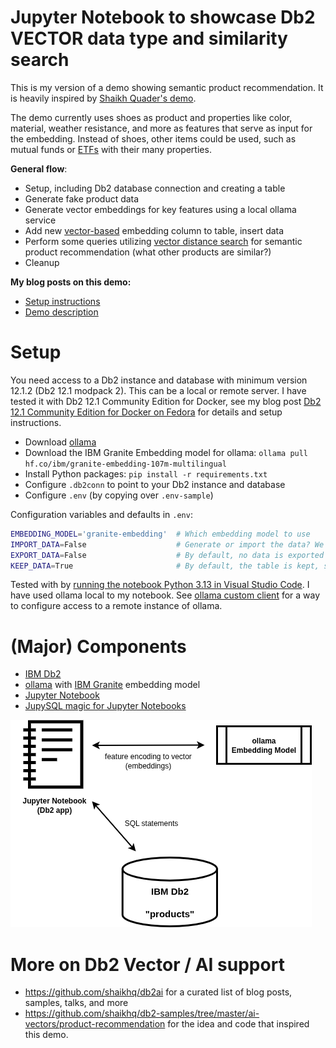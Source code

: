 # Jupyter Notebook to showcase Db2 VECTOR data type and similarity search
This is my version of a demo showing semantic product recommendation. It is heavily inspired by [Shaikh Quader's demo](https://github.com/shaikhq/db2-samples/tree/master/ai-vectors/product-recommendation).

The demo currently uses shoes as product and properties like color, material, weather resistance, and more as features that serve as input for the embedding. Instead of shoes, other items could be used, such as mutual funds or [ETFs](https://en.wikipedia.org/wiki/Exchange-traded_fund) with their many properties.


**General flow**:
- Setup, including Db2 database connection and creating a table
- Generate fake product data
- Generate vector embeddings for key features using a local ollama service
- Add new [vector-based](https://www.ibm.com/docs/en/db2/12.1.0?topic=list-vector-values) embedding column to table, insert data
- Perform some queries utilizing [vector distance search](https://www.ibm.com/docs/en/db2/12.1.0?topic=functions-vector-distance) for semantic product recommendation (what other products are similar?)
- Cleanup

**My blog posts on this demo:**
- [Setup instructions](https://data-henrik.de/2025/09/db2-vector-similarity-search-setup/)
- [Demo description](https://data-henrik.de/2025/09/db2-vector-similarity-search/)

# Setup
You need access to a Db2 instance and database with minimum version 12.1.2 (Db2 12.1 modpack 2). This can be a local or remote server. I have tested it with Db2 12.1 Community Edition for Docker, see my blog post [Db2 12.1 Community Edition for Docker on Fedora](https://data-henrik.de/2025/01/db2-v12-community-edition-docker-linux/) for details and setup instructions.

- Download [ollama](https://ollama.com/download)
- Download the IBM Granite Embedding model for ollama: `ollama pull hf.co/ibm/granite-embedding-107m-multilingual`
- Install Python packages: `pip install -r requirements.txt`
- Configure `.db2conn` to point to your Db2 instance and database
- Configure `.env` (by copying over `.env-sample`)

Configuration variables and defaults in `.env`:
```sh
EMBEDDING_MODEL='granite-embedding'  # Which embedding model to use
IMPORT_DATA=False                    # Generate or import the data? We generate by default
EXPORT_DATA=False                    # By default, no data is exported
KEEP_DATA=True                       # By default, the table is kept, so you could run your own queries against Db2
```
Tested with by [running the notebook Python 3.13 in Visual Studio Code](https://code.visualstudio.com/docs/datascience/jupyter-notebooks). I have used ollama local to my notebook. See [ollama custom client](https://github.com/ollama/ollama-python?tab=readme-ov-file#custom-client) for a way to configure access to a remote instance of ollama.

# (Major) Components
- [IBM Db2](https://www.ibm.com/products/db2)
- [ollama](https://ollama.com/) with [IBM Granite](https://www.ibm.com/granite) embedding model
- [Jupyter Notebook](https://jupyter.org/)
- [JupySQL magic for Jupyter Notebooks](https://jupysql.ploomber.io/en/latest/quick-start.html)

![Diagram showing the components Jupyter Notebook, ollama, and Db2](db2_vector.png)
# More on Db2 Vector / AI support
- https://github.com/shaikhq/db2ai for a curated list of blog posts, samples, talks, and more
- https://github.com/shaikhq/db2-samples/tree/master/ai-vectors/product-recommendation for the idea and code that inspired this demo.
